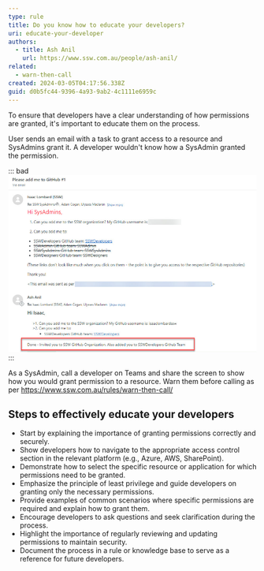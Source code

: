```yaml
---
type: rule
title: Do you know how to educate your developers?
uri: educate-your-developer
authors:
  - title: Ash Anil
    url: https://www.ssw.com.au/people/ash-anil/
related:
  - warn-then-call
created: 2024-03-05T04:17:56.338Z
guid: d0b5fc44-9396-4a93-9ab2-4c1111e6959c
---
```

To ensure that developers have a clear understanding of how permissions are granted, it's important to educate them on the process.

<!--endintro-->

User sends an email with a task to grant access to a resource and SysAdmins grant it. A developer wouldn't know how a SysAdmin granted the permission. 

::: bad
![Bad Example - Issac wouldn't how he was added to GitHub](2024-03-05_16-34-15.jpg)
:::

As a SysAdmin, call a developer on Teams and share the screen to show how you would grant permission to a resource. Warn them before calling as per https://www.ssw.com.au/rules/warn-then-call/  

## Steps to effectively educate your developers

* Start by explaining the importance of granting permissions correctly and securely.
* Show developers how to navigate to the appropriate access control section in the relevant platform (e.g., Azure, AWS, SharePoint).
* Demonstrate how to select the specific resource or application for which permissions need to be granted.
* Emphasize the principle of least privilege and guide developers on granting only the necessary permissions.
* Provide examples of common scenarios where specific permissions are required and explain how to grant them.
* Encourage developers to ask questions and seek clarification during the process.
* Highlight the importance of regularly reviewing and updating permissions to maintain security.
* Document the process in a rule or knowledge base to serve as a reference for future developers.
